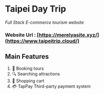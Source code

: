 # Taipei Day Trip
_Full Stack E-commerce tourism website_

### Website Url : [https://merelyasite.xyz/](https://www.taipeitrip.cloud/)

## Main Features
1. 📆 Booking tours
2. 🔍 Searching attractions
3. 🛒 Shopping cart
4. 💳 TapPay Third-party payment system


